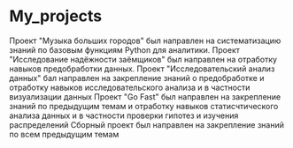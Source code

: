# My_projects
Проект "Музыка больших городов" был направлен на систематизацию знаний по базовым функциям Python для аналитики.
Проект "Исследование надёжности заёмщиков" был направлен на отработку навыков предобработки данных.
Проект "Исследовательский анализ данных" бал направлен на закрепление знаний о предобработке и отработку навыков исследовательского анализа и в частности визуализации данных
Проект "Go Fast" был направлен на закрепление знаний по предыдущим темам и отработку навыков статисчтического анализа данных и в частности проверки гипотез и изучения распределений
Сборный проект был направлен на закрепление знаний по всем предыдущим темам
